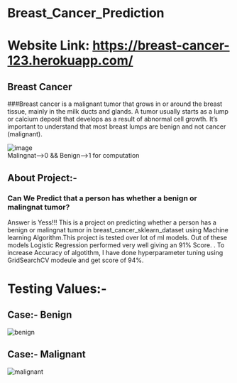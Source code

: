 # Breast_Cancer_Prediction
# Website Link: https://breast-cancer-123.herokuapp.com/
## Breast Cancer
###Breast cancer is a malignant tumor that grows in or around the breast tissue, mainly in the milk ducts and glands. A tumor usually starts as a lump or calcium deposit that develops as a result of abnormal cell growth.
It’s important to understand that most breast lumps are benign and not cancer (malignant).

![image](https://user-images.githubusercontent.com/81500352/153710185-52a774be-5232-4f59-a0e0-84d62e4c0766.png)         
Malingnat-->0 && Benign-->1 for computation

## About Project:-
### Can We Predict that a person has whether a benign or malingnat tumor?
Answer is Yess!!! 
This is a project on predicting whether a person has a benign or malingnat tumor in breast_cancer_sklearn_dataset using Machine learning Algorithm.This project is tested over lot of ml models. Out of these models Logistic Regression performed very well giving an 91% Score. . To increase Accuracy of algotithm, I have done hyperparameter tuning using GridSearchCV modeule and get score of 94%.

# Testing Values:-
## Case:- Benign
![benign](https://user-images.githubusercontent.com/81500352/153711489-6bc9eb99-6a71-42fb-83cd-3b7c0b996a8d.jpg)

## Case:- Malignant
![malignant](https://user-images.githubusercontent.com/81500352/153711727-c24406b5-c99d-44fd-b278-a3d1a2976e06.jpg)

